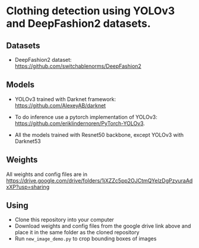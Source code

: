 # Clothing detection using YOLOv3 and DeepFashion2 datasets.

## Datasets

- DeepFashion2 dataset: https://github.com/switchablenorms/DeepFashion2 


## Models

- YOLOv3 trained with Darknet framework: https://github.com/AlexeyAB/darknet

- To do inference use a pytorch implementation of YOLOv3: https://github.com/eriklindernoren/PyTorch-YOLOv3.

- All the models trained with Resnet50 backbone, except YOLOv3 with Darknet53

## Weights

All weights and config files are in https://drive.google.com/drive/folders/1jXZZc5pp2OJCtmQYelzDgPzyuraAdxXP?usp=sharing

## Using
- Clone this repository into your computer
- Download weights and config files from the google drive link above and place it in the same folder as the cloned repository
- Run <code>new_image_demo.py</code>  to crop bounding boxes of images
